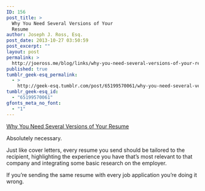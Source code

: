 ```yaml
---
ID: 156
post_title: >
  Why You Need Several Versions of Your
  Resume
author: Joseph J. Ross, Esq.
post_date: 2013-10-27 03:50:59
post_excerpt: ""
layout: post
permalink: >
  http://joeross.me/blog/links/why-you-need-several-versions-of-your-resume/
published: true
tumblr_geek-esq_permalink:
  - >
    http://geek-esq.tumblr.com/post/65199570061/why-you-need-several-versions-of-your-resume
tumblr_geek-esq_id:
  - "65199570061"
gfonts_meta_no_font:
  - "1"
---
```

<a href='http://mashable.com/2013/10/26/resume-tips-2/'>Why You Need Several Versions of Your Resume</a><div class="link_description"><p>Absolutely necessary.</p>

<p>Just like cover letters, every resume you send should be tailored to the recipient, highlighting the experience  you have that’s most relevant to that company and integrating some basic research on the employer.</p>

<p>If you’re sending the same resume with every job application you’re doing it wrong.</p></div>